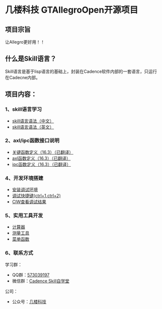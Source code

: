 # 几楼科技 GTAllegroOpen开源项目
## 项目宗旨
让Allegro更好用！！
## 什么是Skill语言？
Skill语言是基于lisp语言的基础上，封装在Cadence软件内部的一套语言，只运行在Cadecne内部。
## 项目内容：
### 1、skill语言学习
* [skill语言语法（中文）](https://github.com/whh5118/GTOpen/blob/master/Doc/SKILL%E8%AF%AD%E6%B3%95%E7%94%A8%E6%88%B7%E6%89%8B%E5%86%8C_Chinese.pdf)
* [skill语言语法（英文）](https://github.com/whh5118/GTOpen/blob/master/Doc/SKILL%E8%AF%AD%E6%B3%95%E7%94%A8%E6%88%B7%E6%89%8B%E5%86%8C_English.pdf)
### 2、axl/ipc函数接口说明
* [关键函数定义（16.3）（已翻译）](https://github.com/whh5118/GTOpen/blob/master/Doc/skill%E8%AF%AD%E8%A8%80API_%E5%85%B3%E9%94%AE%E5%87%BD%E6%95%B0%E5%AE%9A%E4%B9%89_16.3.pdf)
* [axl函数定义（16.3）（已翻译）](https://github.com/whh5118/GTOpen/blob/master/Doc/skill%E8%AF%AD%E8%A8%80API_axl%E5%87%BD%E6%95%B0%E5%AE%9A%E4%B9%89_16.3.pdf)
* [ipc函数定义（16.3）（已翻译）](https://github.com/whh5118/GTOpen/blob/master/Doc/skill%E8%AF%AD%E8%A8%80API_ipc%E5%87%BD%E6%95%B0%E5%AE%9A%E4%B9%89_16.3.pdf)
### 4、开发环境搭建
* [安装调试环境](https://github.com/whh5118/GTOpen/blob/master/Code/bmp/%E8%B0%83%E8%AF%95%E7%8E%AF%E5%A2%83%E5%AE%89%E8%A3%85.bmp)
* [调试快捷键(ctrl+1,ctrl+2)](https://github.com/whh5118/GTOpen/blob/master/Code/bmp/%E8%B0%83%E8%AF%95%E5%BF%AB%E6%8D%B7%E9%94%AE.bmp)
* [CIW查看调试结果](https://github.com/whh5118/GTOpen/blob/master/Code/bmp/%E7%A8%8B%E5%BA%8F%E6%89%A7%E8%A1%8C%E7%BB%93%E6%9E%9C%E5%8F%8D%E9%A6%88.bmp)
### 5、实用工具开发
* [计算器](https://github.com/whh5118/GTOpen/blob/master/Code/gtopen_calculator.il)
* [测量工具]()
* [菜单函数]()
### 6、联系方式
学习群：
* QQ群：[573039197](https://github.com/whh5118/GTOpen/blob/master/FAQ/QQ%E7%BE%A4%E4%BA%8C%E7%BB%B4%E7%A0%81.jpg)
* 微信群：[Cadence Skill自学堂](https://github.com/whh5118/GTOpen/blob/master/FAQ/%E5%BE%AE%E4%BF%A1%E7%BE%A4%E4%BA%8C%E7%BB%B4%E7%A0%81.jpg)

公司：
* 公众号：[几楼科技](https://github.com/whh5118/GTOpen/blob/master/FAQ/%E5%85%AC%E4%BC%97%E5%8F%B7%E4%BA%8C%E7%BB%B4%E7%A0%81.jpg)
